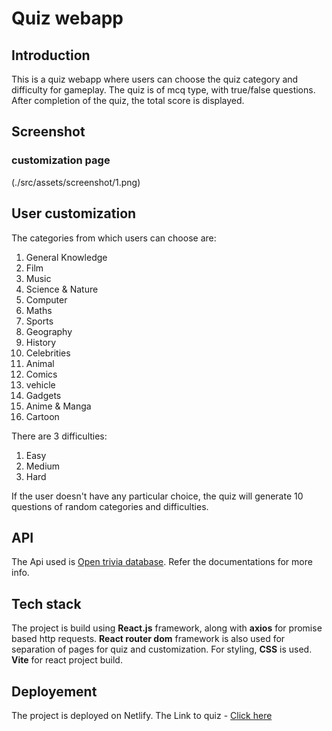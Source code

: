 # Quiz webapp

## Introduction
This is a quiz webapp where users can choose the quiz category and difficulty for gameplay. The quiz is of mcq type, with true/false questions. After completion of the quiz, the total score is displayed.

## Screenshot
### customization page
(./src/assets/screenshot/1.png)
  

## User customization
The categories from which users can choose are:
  1) General Knowledge
  2) Film
  3) Music
  4) Science & Nature
  5) Computer
  6) Maths
  7) Sports
  8) Geography
  9) History
  10) Celebrities
  11) Animal
  12) Comics
  13) vehicle
  14) Gadgets
  15) Anime & Manga
  16) Cartoon

There are 3 difficulties:
  1) Easy
  2) Medium
  3) Hard

If the user doesn't have any particular choice, the quiz will generate 10 questions of random categories and difficulties.

## API
The Api used is [Open trivia database](https://opentdb.com/). Refer the documentations for more info.

## Tech stack
The project is build using **React.js** framework, along with **axios** for promise based http requests. **React router dom** framework is also used for separation of pages for quiz and customization. For styling, **CSS** is used. **Vite** for react project build.

## Deployement
The project is deployed on Netlify.
The Link to quiz - [Click here](https://swagnik-quiz-webapp.netlify.app/)
